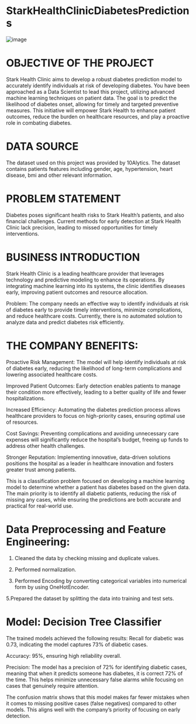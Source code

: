 # StarkHealthClinicDiabetesPredictions


![image](https://github.com/user-attachments/assets/618ed760-3603-4402-a1a5-fdef10b3f865)

# OBJECTIVE OF THE PROJECT

Stark Health Clinic aims to develop a robust diabetes prediction model to accurately identify individuals at risk of developing diabetes. You have been approached as a Data
Scientist to lead this project, utilizing advanced machine learning techniques on patient data. The goal is to predict the likelihood of diabetes onset, allowing for timely and targeted preventive measures. This initiative will empower Stark Health to enhance patient outcomes, reduce the burden on healthcare resources, and play a proactive role in combating diabetes.
# DATA SOURCE

The dataset used on this project was provided by 10Alytics. The dataset contains patients features including gender, age, hypertension, heart disease, bmi and other relevant information.

# PROBLEM STATEMENT

Diabetes poses significant health risks to Stark Health’s patients, and also financial challenges. Current methods for early detection at Stark Health Clinic lack precision, leading to
missed opportunities for timely interventions.

# BUSINESS INTRODUCTION

Stark Health Clinic is a leading healthcare provider that leverages technology and predictive modeling to enhance its operations. By integrating machine learning into its systems, the clinic identifies diseases early, improving patient outcomes and resource allocation.

Problem: The company needs an effective way to identify individuals at risk of diabetes early to provide timely interventions, minimize complications, and reduce healthcare costs. Currently, there is no automated solution to analyze data and predict diabetes risk efficiently.

# THE COMPANY BENEFITS:
Proactive Risk Management: The model will help identify individuals at risk of diabetes early, reducing the likelihood of long-term complications and lowering associated healthcare costs.

Improved Patient Outcomes: Early detection enables patients to manage their condition more effectively, leading to a better quality of life and fewer hospitalizations.

Increased Efficiency: Automating the diabetes prediction process allows healthcare providers to focus on high-priority cases, ensuring optimal use of resources.

Cost Savings: Preventing complications and avoiding unnecessary care expenses will significantly reduce the hospital’s budget, freeing up funds to address other health challenges.

Stronger Reputation: Implementing innovative, data-driven solutions positions the hospital as a leader in healthcare innovation and fosters greater trust among patients. 

This is a classification problem focused on developing a machine learning model to determine whether a patient has diabetes based on the given data. The main priority is to identify all diabetic patients, reducing the risk of missing any cases, while ensuring the predictions are both accurate and practical for real-world use.

# Data Preprocessing and Feature Engineering:

1. Cleaned the data by checking missing and duplicate values. 

2. Performed normalization.

4. Performed Encoding by converting categorical variables into numerical form by using OneHotEncoder.

5.Prepared the dataset by splitting the data into training and test sets.

# Model: Decision Tree Classifier

The trained models achieved the following results:
Recall for diabetic was 0.73, indicating the model captures 73% of diabetic cases.

Accuracy: 95%, ensuring high reliability overall.

Precision: The model has a precision of 72% for identifying diabetic cases, meaning that when it predicts someone has diabetes, it is correct 72% of the time. This helps minimize unnecessary false alarms while focusing on cases that genuinely require attention.

The confusion matrix shows that this model makes far fewer mistakes when it comes to missing positive cases (false negatives) compared to other models. This aligns well with the company’s priority of focusing on early detection.





